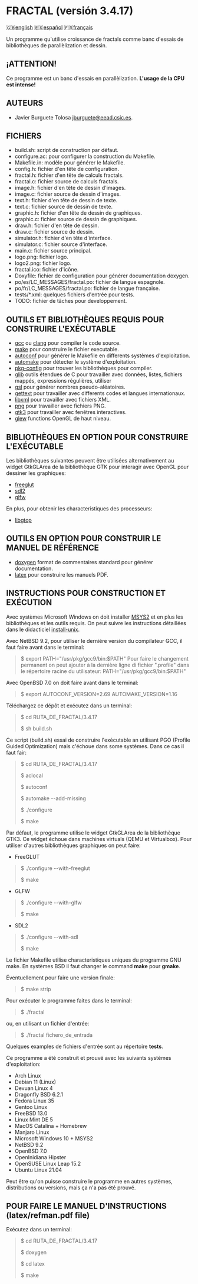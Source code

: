 FRACTAL (versión 3.4.17)
=======================

:gb:[english](README.md) :es:[español](README.es.md)
:fr:[français](README.fr.md)

Un programme qu'utilise croissance de fractals comme banc d'essais de
bibliothèques de parallèlization et dessin.

¡ATTENTION!
-------

Ce programme est un banc d'essais en parallèlization. **L'usage de la CPU est
intense!**

AUTEURS
-------

* Javier Burguete Tolosa
  [jburguete@eead.csic.es](mailto:jburguete@eead.csic.es).

FICHIERS
--------

* build.sh: script de construction par défaut.
* configure.ac: pour configurer la construction du Makefile.
* Makefile.in: modèle pour générer le Makefile.
* config.h: fichier d'en tête de configuration.
* fractal.h: fichier d'en tête de calculs fractals.
* fractal.c: fichier source de calculs fractals.
* image.h: fichier d'en tête de dessin d'images.
* image.c: fichier source de dessin d'images.
* text.h: fichier d'en tête de dessin de texte.
* text.c: fichier source de dessin de texte.
* graphic.h: fichier d'en tête de dessin de graphiques.
* graphic.c: fichier source de dessin de graphiques.
* draw.h: fichier d'en tête de dessin.
* draw.c: fichier source de dessin.
* simulator.h: fichier d'en tête d'interface.
* simulator.c: fichier source d'interface.
* main.c: fichier source principal.
* logo.png: fichier logo.
* logo2.png: fichier logo.
* fractal.ico: fichier d'icône.
* Doxyfile: fichier de configuration pour générer documentation doxygen.
* po/es/LC\_MESSAGES/fractal.po: fichier de langue espagnole.
* po/fr/LC\_MESSAGES/fractal.po: fichier de langue française.
* tests/\*.xml: quelques fichiers d'entrée pour tests.
* TODO: fichier de tâches pour developpement.

OUTILS ET BIBLIOTHÈQUES REQUIS POUR CONSTRUIRE L'EXÉCUTABLE
-----------------------------------------------------------

* [gcc](https://gcc.gnu.org) ou [clang](http://clang.llvm.org) pour compiler le
  code source.
* [make](http://www.gnu.org/software/make) pour construire le fichier
  executable.
* [autoconf](http://www.gnu.org/software/autoconf) pour générer le Makefile en
  differents systèmes d'exploitation.
* [automake](http://www.gnu.org/software/automake) pour détecter le système
  d'exploitation.
* [pkg-config](http://www.freedesktop.org/wiki/Software/pkg-config) pour trouver
  les bibliothèques pour compiler.
* [glib](https://developer.gnome.org/glib) outils étendues de C pour travailler
  avec données, listes, fichiers mappés, expressions régulières, utiliser
* [gsl](http://www.gnu.org/software/gsl) pour générer nombres pseudo-aléatoires.
* [gettext](http://www.gnu.org/software/gettext) pour travailler avec differents
  codes et langues internationaux.
* [libxml](http://xmlsoft.org) pour travailler avec fichiers XML.
* [png](http://libpng.sourceforge.net) pour travailler avec fichiers PNG.
* [gtk3](http://www.gtk.org) pour travailler avec fenêtres interactives.
* [glew](http://glew.sourceforge.net) functions OpenGL de haut niveau.

BIBLIOTHÈQUES EN OPTION POUR CONSTRUIRE L'EXÉCUTABLE
----------------------------------------------------

Les bibliothèques suivantes peuvent être utilisées alternativement au widget
GtkGLArea de la bibliothèque GTK pour interagir avec OpenGL pour dessiner
les graphiques:
* [freeglut](http://freeglut.sourceforge.net)
* [sdl2](https://www.libsdl.org)
* [glfw](http://www.glfw.org)

En plus, pour obtenir les characteristiques des processeurs:
* [libgtop](https://github.com/GNOME/libgtop)

OUTILS EN OPTION POUR CONSTRUIR LE MANUEL DE RÉFÉRENCE
------------------------------------------------------

* [doxygen](http://www.stack.nl/~dimitri/doxygen) format de commentaires
  standard pour générer documentation.
* [latex](https://www.latex-project.org/) pour construire les manuels PDF.

INSTRUCTIONS POUR CONSTRUCTION ET EXÉCUTION
-------------------------------------------

Avec systèmes Microsoft Windows on doit installer
[MSYS2](http://sourceforge.net/projects/msys2) et en plus les bibliothèques et
les outils requis. On peut suivre les instructions détaillées dans le
didacticiel
[install-unix](https://github.com/jburguete/install-unix/blob/master/tutorial.pdf).

Avec NetBSD 9.2, pour utiliser le derniére version du compilateur GCC, il faut
faire avant dans le terminal:
> $ export PATH="/usr/pkg/gcc9/bin:$PATH"
Pour faire le changement permanent on peut ajouter à la dernière ligne di
fichier ".profile" dans le répertoire racine du utilisateur:
> PATH="/usr/pkg/gcc9/bin:$PATH"

Avec OpenBSD 7.0 on doit faire avant dans le terminal:
> $ export AUTOCONF\_VERSION=2.69 AUTOMAKE\_VERSION=1.16

Téléchargez ce dépôt et exécutez dans un terminal:
> $ cd RUTA\_DE\_FRACTAL/3.4.17
>
> $ sh build.sh

Ce script (build.sh) essai de construire l'exécutable an utilisant PGO (Profile
Guided Optimization) mais c'échoue dans some systèmes. Dans ce cas il faut
fair:
> $ cd RUTA\_DE\_FRACTAL/3.4.17
>
> $ aclocal
>
> $ autoconf
>
> $ automake --add-missing
>
> $ ./configure
>
> $ make

Par défaut, le programme utilise le widget GtkGLArea de la bibliothèque GTK3.
Ce widget échoue dans machines virtuals (QEMU et Virtualbox). Pour utiliser
d'autres bibliothèques graphiques on peut faire:
* FreeGLUT
> $ ./configure --with-freeglut
>
> $ make
* GLFW
> $ ./configure --with-glfw
>
> $ make
* SDL2
> $ ./configure --with-sdl
>
> $ make

Le fichier Makefile utilise characteristiques uniques du programme GNU make.
En systèmes BSD il faut changer le command **make** pour **gmake**.

Éventuellement pour faire une version finale:
> $ make strip

Pour exécuter le programme faites dans le terminal:
> $ ./fractal

ou, en utilisant un fichier d'entrée:
> $ ./fractal fichero\_de\_entrada

Quelques examples de fichiers d'entrée sont au répertoire **tests**.

Ce programme a été construit et prouvé avec les suivants systèmes
d'exploitation:
* Arch Linux
* Debian 11 (Linux)
* Devuan Linux 4
* Dragonfly BSD 6.2.1
* Fedora Linux 35
* Gentoo Linux
* FreeBSD 13.0
* Linux Mint DE 5
* MacOS Catalina + Homebrew
* Manjaro Linux
* Microsoft Windows 10 + MSYS2
* NetBSD 9.2
* OpenBSD 7.0
* OpenInidiana Hipster
* OpenSUSE Linux Leap 15.2
* Ubuntu Linux 21.04

Peut être qu'on puisse construire le programme en autres systèmes, distributions
ou versions, mais ça n'a pas été prouvé.

POUR FAIRE LE MANUEL D'INSTRUCTIONS (latex/refman.pdf file)
-----------------------------------------------------------

Exécutez dans un terminal:
> $ cd RUTA\_DE\_FRACTAL/3.4.17
>
> $ doxygen
>
> $ cd latex
>
> $ make
